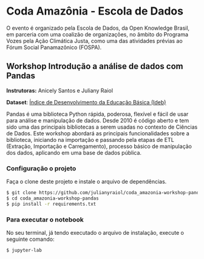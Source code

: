 # Coda Amazônia - Escola de Dados

O evento é organizado pela Escola de Dados, da Open Knowledge Brasil, em parceria com uma coalizão de organizações, no âmbito do Programa Vozes pela Ação Climática Justa, como uma das atividades prévias ao Fórum Social Panamazônico (FOSPA).

## Workshop Introdução a análise de dados com Pandas

**Instrutoras:** Anicely Santos e Juliany Raiol

**Dataset**: [Índice de Desenvolvimento da Educação Básica (Ideb)](https://basedosdados.org/dataset/br-inep-ideb?bdm_table=municipio)

Pandas é uma biblioteca Python rápida, poderosa, flexível e fácil de usar para análise e manipulação de dados. Desde 2010 é código aberto e tem sido uma das principais bibliotecas a serem usadas no contexto de Ciências de Dados. Este workshop abordará as principais funcionalidades sobre a biblioteca, iniciando na importação e passando pela etapas de ETL (Extração, Importação e Carregamento), processo básico de manipulação dos dados, aplicando em uma base de dados pública.

### Configuração o projeto

Faça o clone deste projeto e instale o arquivo de dependências.

```bash
$ git clone https://github.com/julianyraiol/coda_amazonia-workshop-pandas.git
$ cd coda_amazonia-workshop-pandas
$ pip install -r requirements.txt
```

### Para executar o notebook

No seu terminal, já tendo executado o arquivo de instalação, execute o seguinte comando:

```bash
$ jupyter-lab
```

  
